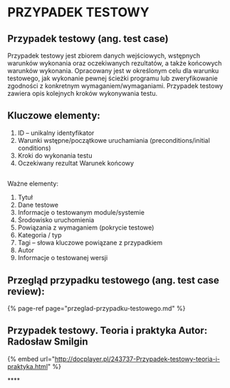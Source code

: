 # PRZYPADEK TESTOWY

## Przypadek testowy \(ang. test case\)

Przypadek testowy jest zbiorem danych wejściowych, wstępnych warunków wykonania oraz oczekiwanych rezultatów, a także końcowych warunków wykonania. Opracowany jest w określonym celu dla warunku testowego, jak wykonanie pewnej ścieżki programu lub zweryfikowanie zgodności z konkretnym wymaganiem/wymaganiami.  Przypadek testowy zawiera opis kolejnych kroków wykonywania testu.

## Kluczowe elementy:

1. ID – unikalny identyfikator 
2. Warunki wstępne/początkowe uruchamiania \(preconditions/initial conditions\) 
3. Kroki do wykonania testu 
4. Oczekiwany rezultat Warunek końcowy

## Ważne elementy:

1. Tytuł
2. Dane testowe
3. Informacje o testowanym module/systemie
4. Środowisko uruchomienia
5. Powiązania z wymaganiem \(pokrycie testowe\)
6. Kategoria / typ
7. Tagi – słowa kluczowe powiązane z przypadkiem
8. Autor
9. Informacje o testowanej wersji

## Przegląd przypadku testowego \(ang. test case review\):

{% page-ref page="przeglad-przypadku-testowego.md" %}



## Przypadek testowy. Teoria i praktyka Autor: Radosław Smilgin

{% embed url="http://docplayer.pl/243737-Przypadek-testowy-teoria-i-praktyka.html" %}

\*\*\*\*


